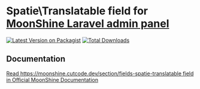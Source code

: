 # Spatie\Translatable field for [MoonShine Laravel admin panel](https://moonshine.cutcode.dev)

[![Latest Version on Packagist](https://img.shields.io/packagist/v/visual-ideas/moonshine-spatie-translatable.svg?style=flat-square)](https://packagist.org/packages/visual-ideas/moonshine-spatie-translatable)
[![Total Downloads](https://img.shields.io/packagist/dt/visual-ideas/moonshine-spatie-translatable.svg?style=flat-square)](https://packagist.org/packages/visual-ideas/moonshine-spatie-translatable)

## Documentation
[Read https://moonshine.cutcode.dev/section/fields-spatie-translatable field in Official MoonShine Documentation](https://moonshine.cutcode.dev/section/fields-spatie-translatable)
